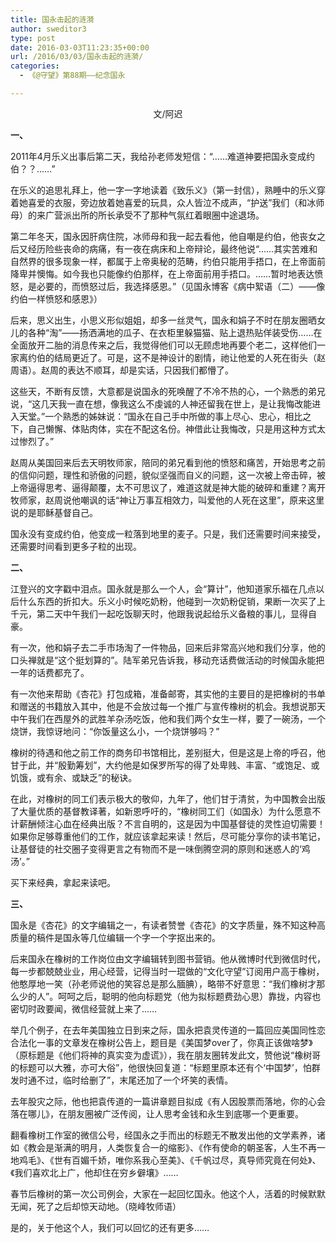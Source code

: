 ```yaml
---
title: 国永击起的涟漪
author: sweditor3
type: post
date: 2016-03-03T11:23:35+00:00
url: /2016/03/03/国永击起的涟漪/
categories:
  - 《@守望》第88期——纪念国永

---
```

<p style="text-align: center;">
  文/阿迟
</p>

**一、** 

2011年4月乐义出事后第二天，我给孙老师发短信：&ldquo;&hellip;&hellip;难道神要把国永变成约伯？？&hellip;&hellip;&rdquo; &nbsp; 

在乐义的追思礼拜上，他一字一字地读着《致乐义》（第一封信），熟睡中的乐义穿着她喜爱的衣服，旁边放着她喜爱的玩具，众人皆泣不成声，&ldquo;护送&rdquo;我们（和冰师母）的来广营派出所的所长承受不了那种气氛红着眼圈中途退场。 

第二年冬天，国永因肝病住院，冰师母和我一起去看他，他自嘲是约伯，他丧女之后又经历险些丧命的病痛，有一夜在病床和上帝辩论，最终他说&ldquo;&hellip;&hellip;其实苦难和自然界的很多现象一样，都属于上帝奥秘的范畴，约伯只能用手捂口，在上帝面前降卑并懊悔。如今我也只能像约伯那样，在上帝面前用手捂口。&hellip;&hellip;暂时地表达愤怒，是必要的，而愤怒过后，我选择感恩。&rdquo;（见国永博客《病中絮语（二）&mdash;&mdash;像约伯一样愤怒和感恩》） &nbsp; &nbsp; &nbsp; &nbsp; &nbsp;
	  
后来，思义出生，小思义形似姐姐，却多一丝灵气，国永和娟子不时在朋友圈晒女儿的各种&ldquo;淘&rdquo;&mdash;&mdash;扬洒满地的瓜子、在衣柜里躲猫猫、贴上退热贴佯装受伤&hellip;&hellip;在全面放开二胎的消息传来之后，我觉得他们可以无顾虑地再要个老二，这样他们一家离约伯的结局更近了。可是，这不是神设计的剧情，祂让他爱的人死在街头（赵周语）。赵周的表达不顺耳，却是实话，只因我们都懵了。 &nbsp; 

这些天，不断有反馈，大意都是说国永的死唤醒了不冷不热的心，一个熟悉的弟兄说，&ldquo;这几天我一直在想，像我这么不虔诚的人神还留我在世上，是让我悔改能进入天堂。&rdquo;一个熟悉的姊妹说：&ldquo;国永在自己手中所做的事上尽心、忠心，相比之下，自己懒懈、体贴肉体，实在不配这名份。神借此让我悔改，只是用这种方式太过惨烈了。&rdquo; 

赵周从美国回来后去天明牧师家，陪同的弟兄看到他的愤怒和痛苦，开始思考之前的信仰问题，理性和骄傲的问题，貌似坚强而自义的问题，这一次被上帝击碎，被上帝逼得思考、逼得颠覆，太不可思议了，难道这就是神大能的破碎和重建？离开牧师家，赵周说他嘲讽的话&ldquo;神让万事互相效力，叫爱他的人死在这里&rdquo;，原来这里说的是耶稣基督自己。 &nbsp; &nbsp; 

国永没有变成约伯，他变成一粒落到地里的麦子。只是，我们还需要时间来接受，还需要时间看到更多子粒的出现。 

**二、** 

江登兴的文字戳中泪点。国永就是那么一个人，会&ldquo;算计&rdquo;，他知道家乐福在几点以后什么东西的折扣大。乐义小时候吃奶粉，他碰到一次奶粉促销，果断一次买了上千元，第二天中午我们一起吃饭聊天时，他跟我说起给乐义备粮的事儿，显得自豪。
	  
有一次，他和娟子去二手市场淘了一件物品，回来后非常高兴地和我们分享，他的口头禅就是&ldquo;这个挺划算的&rdquo;。陆军弟兄告诉我，移动充话费做活动的时候国永能把一年的话费都充了。 

有一次他来帮助《杏花》打包成箱，准备邮寄，其实他的主要目的是把橡树的书单和赠送的书籍放入其中，他是不会放过每一个推广与宣传橡树的机会。我想说那天中午我们在西屋外的武胜羊杂汤吃饭，他和我们两个女生一样，要了一碗汤，一个烧饼，我惊讶地问：&ldquo;你饭量这么小，一个烧饼够吗？&rdquo; 

橡树的待遇和他之前工作的商务印书馆相比，差别挺大，但是这是上帝的呼召，他甘于此，并&ldquo;殷勤筹划&rdquo;，大约他是如保罗所写的得了处卑贱、丰富、&ldquo;或饱足、或饥饿，或有余、或缺乏&rdquo;的秘诀。 

在此，对橡树的同工们表示极大的敬仰，九年了，他们甘于清贫，为中国教会出版了大量优质的基督教译著，如新恩呼吁的，&ldquo;橡树同工们（如国永）为什么愿意不计薪酬倾注心血在经典出版？不言自明的，这是因为中国基督徒的灵性迫切需要！如果你足够尊重他们的工作，就应该拿起来读！然后，尽可能分享你的读书笔记，让基督徒的社交圈子变得更言之有物而不是一味倒腾空洞的原则和迷惑人的&lsquo;鸡汤&rsquo;。&rdquo; 

买下来经典，拿起来读吧。 

**三、** 

国永是《杏花》的文字编辑之一，有读者赞誉《杏花》的文字质量，殊不知这种高质量的稿件是国永等几位编辑一个字一个字抠出来的。
	  
后来国永在橡树的工作岗位由文字编辑转到图书营销。他从微博时代到微信时代，每一步都兢兢业业，用心经营，记得当时一琨做的&ldquo;文化守望&rdquo;订阅用户高于橡树，他憨厚地一笑（孙老师说他的笑容总是那么腼腆），略带不好意思：&ldquo;我们橡树才那么少的人&rdquo;。呵呵之后，聪明的他向标题党（他为拟标题费劲心思）靠拢，内容也密切时政要闻，微信经营就上来了&hellip;&hellip; 

举几个例子，在去年美国独立日到来之际，国永把袁灵传道的一篇回应美国同性恋合法化一事的文章发在橡树公告上，题目是《美国梦over了，你真正该做啥梦》（原标题是《他们将神的真实变为虚谎》），我在朋友圈转发此文，赞他说&ldquo;橡树哥的标题可以大雅，亦可大俗&rdquo;，他很快回复道：&ldquo;标题里原本还有个&lsquo;中国梦&rsquo;，怕群发时通不过，临时给删了&rdquo;，末尾还加了一个坏笑的表情。 

去年股灾之际，他也把袁传道的一篇讲章题目拟成《有人因股票而落地，你的心会落在哪儿》，在朋友圈被广泛传阅，让人思考金钱和永生到底哪一个更重要。 

翻看橡树工作室的微信公号，经国永之手而出的标题无不散发出他的文学素养，诸如《教会是渐满的明月，人类恢复合一的缩影》、《作有使命的朝圣客，人生不再一地鸡毛》、《世有百媚千娇，唯你系我心至美》、《千帆过尽，真导师究竟在何处》、《我们喜欢北上广，他却住在穷乡僻壤》&hellip;&hellip; 

春节后橡树的第一次公司例会，大家在一起回忆国永。他这个人，活着的时候默默无闻，死了之后却惊天动地。（晓峰牧师语） 

是的，关于他这个人，我们可以回忆的还有更多&hellip;&hellip;
	  
&nbsp;